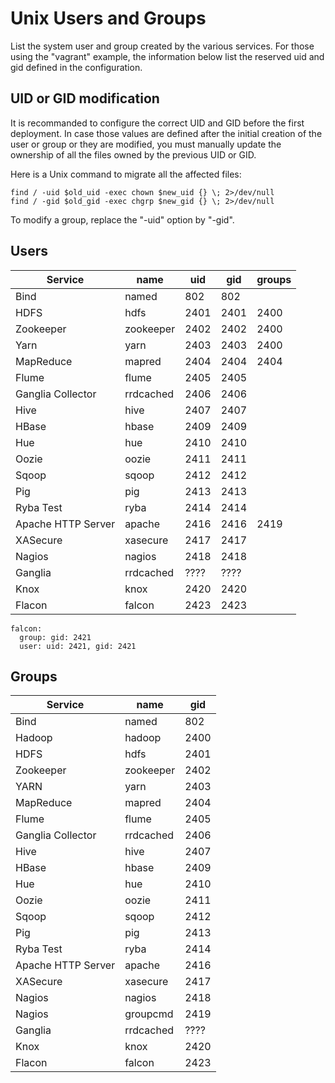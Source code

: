 
# Unix Users and Groups

List the system user and group created by the various services. For those using
the "vagrant" example, the information below list the reserved uid and gid
defined in the configuration.

## UID or GID modification

It is recommanded to configure the correct UID and GID before the first
deployment. In case those values are defined after the initial creation
of the user or group or they are modified, you must manually update the
ownership of all the files owned by the previous UID or GID.

Here is a Unix command to migrate all the affected files:

```
find / -uid $old_uid -exec chown $new_uid {} \; 2>/dev/null
find / -gid $old_gid -exec chgrp $new_gid {} \; 2>/dev/null
```

To modify a group, replace the "-uid" option by "-gid".

## Users

| Service            | name        | uid  | gid  | groups  |
|--------------------|-------------|------|------|---------|
| Bind               | named       | 802  | 802  |         |
| HDFS               | hdfs        | 2401 | 2401 | 2400    |
| Zookeeper          | zookeeper   | 2402 | 2402 | 2400    |
| Yarn               | yarn        | 2403 | 2403 | 2400    |
| MapReduce          | mapred      | 2404 | 2404 | 2404    |
| Flume              | flume       | 2405 | 2405 |         |
| Ganglia Collector  | rrdcached   | 2406 | 2406 |         |
| Hive               | hive        | 2407 | 2407 |         |
| HBase              | hbase       | 2409 | 2409 |         |
| Hue                | hue         | 2410 | 2410 |         |
| Oozie              | oozie       | 2411 | 2411 |         |
| Sqoop              | sqoop       | 2412 | 2412 |         |
| Pig                | pig         | 2413 | 2413 |         |
| Ryba Test          | ryba        | 2414 | 2414 |         |
| Apache HTTP Server | apache      | 2416 | 2416 | 2419    |
| XASecure           | xasecure    | 2417 | 2417 |         |
| Nagios             | nagios      | 2418 | 2418 |         |
| Ganglia            | rrdcached   | ???? | ???? |         |
| Knox               | knox        | 2420 | 2420 |         |
| Flacon             | falcon      | 2423 | 2423 |         |

    falcon:
      group: gid: 2421
      user: uid: 2421, gid: 2421
## Groups

| Service            | name         | gid  |
|--------------------|--------------|------|
| Bind               | named        | 802  |
| Hadoop             | hadoop       | 2400 |
| HDFS               | hdfs         | 2401 |
| Zookeeper          | zookeeper    | 2402 |
| YARN               | yarn         | 2403 |
| MapReduce          | mapred       | 2404 |
| Flume              | flume        | 2405 |
| Ganglia Collector  | rrdcached    | 2406 |
| Hive               | hive         | 2407 |
| HBase              | hbase        | 2409 |
| Hue                | hue          | 2410 |
| Oozie              | oozie        | 2411 |
| Sqoop              | sqoop        | 2412 |
| Pig                | pig          | 2413 |
| Ryba Test          | ryba         | 2414 |
| Apache HTTP Server | apache       | 2416 |
| XASecure           | xasecure     | 2417 |
| Nagios             | nagios       | 2418 |
| Nagios             | groupcmd     | 2419 |
| Ganglia            | rrdcached    | ???? |
| Knox               | knox         | 2420 |
| Flacon             | falcon       | 2423 |

